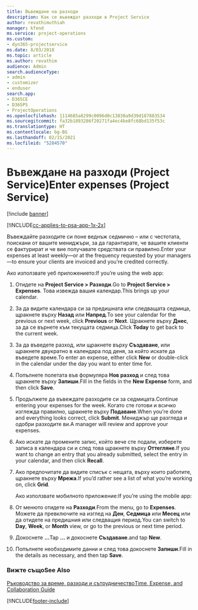 ```yaml
---
title: Въвеждане на разходи
description: Как се въвеждат разходи в Project Service
author: revathimuthiah
manager: kfend
ms.service: project-operations
ms.custom:
- dyn365-projectservice
ms.date: 8/03/2018
ms.topic: article
ms.author: revathim
audience: Admin
search.audienceType:
- admin
- customizer
- enduser
search.app:
- D365CE
- D365PS
- ProjectOperations
ms.openlocfilehash: 1114685a8299c0096d0c13830a9d39d187883534
ms.sourcegitcommit: fa32b1893286f20271fa4ec4be8fc68bd135f53c
ms.translationtype: HT
ms.contentlocale: bg-BG
ms.lasthandoff: 02/15/2021
ms.locfileid: "5284570"
---
```

# <a name="enter-expenses-project-service"></a><span data-ttu-id="82d7a-103">Въвеждане на разходи (Project Service)</span><span class="sxs-lookup"><span data-stu-id="82d7a-103">Enter expenses (Project Service)</span></span>

[!include [banner](../includes/psa-now-project-operations.md)]

[!INCLUDE[cc-applies-to-psa-app-1x-2x](../includes/cc-applies-to-psa-app-1x-2x.md)]

<span data-ttu-id="82d7a-104">Въвеждайте разходите си поне веднъж седмично – или с честотата, поискани от вашите мениджъри, за да гарантирате, че вашите клиенти се фактурират и че вие получавате средствата си правилно.</span><span class="sxs-lookup"><span data-stu-id="82d7a-104">Enter your expenses at least weekly—or at the frequency requested by your managers—to ensure your clients are invoiced and you’re credited correctly.</span></span>  
  
 <span data-ttu-id="82d7a-105">Ако използвате уеб приложението:</span><span class="sxs-lookup"><span data-stu-id="82d7a-105">If you’re using the web app:</span></span>  
  
1. <span data-ttu-id="82d7a-106">Отидете на **Project Service > Разходи**.</span><span class="sxs-lookup"><span data-stu-id="82d7a-106">Go to **Project Service > Expenses**.</span></span> <span data-ttu-id="82d7a-107">Това извежда вашия календар.</span><span class="sxs-lookup"><span data-stu-id="82d7a-107">This brings up your calendar.</span></span>  
  
2. <span data-ttu-id="82d7a-108">За да видите календара си за предишната или следващата седмица, щракнете върху **Назад** или **Напред**.</span><span class="sxs-lookup"><span data-stu-id="82d7a-108">To see your calendar for the previous or next week, click **Previous** or **Next**.</span></span> <span data-ttu-id="82d7a-109">Щракнете върху **Днес**, за да се върнете към текущата седмица.</span><span class="sxs-lookup"><span data-stu-id="82d7a-109">Click **Today** to get back to the current week.</span></span>  
  
3. <span data-ttu-id="82d7a-110">За да въведете разход, или щракнете върху **Създаване**, или щракнете двукратно в календара под деня, за който искате да въведете време.</span><span class="sxs-lookup"><span data-stu-id="82d7a-110">To enter an expense, either click **New** or double-click in the calendar under the day you want to enter time for.</span></span>  
  
4. <span data-ttu-id="82d7a-111">Попълнете полетата във формуляра **Нов разход** и след това щракнете върху **Запиши**.</span><span class="sxs-lookup"><span data-stu-id="82d7a-111">Fill in the fields in the **New Expense** form, and then click **Save**.</span></span>  
  
5. <span data-ttu-id="82d7a-112">Продължете да въвеждате разходите си за седмицата.</span><span class="sxs-lookup"><span data-stu-id="82d7a-112">Continue entering your expenses for the week.</span></span> <span data-ttu-id="82d7a-113">Когато сте готови и всичко изглежда правилно, щракнете върху **Подаване**.</span><span class="sxs-lookup"><span data-stu-id="82d7a-113">When you’re done and everything looks correct, click **Submit**.</span></span> <span data-ttu-id="82d7a-114">Мениджър ще разгледа и одобри разходите ви.</span><span class="sxs-lookup"><span data-stu-id="82d7a-114">A manager will review and approve your expenses.</span></span>  
  
6. <span data-ttu-id="82d7a-115">Ако искате да промените запис, който вече сте подали, изберете записа в календара си и след това щракнете върху **Оттегляне**.</span><span class="sxs-lookup"><span data-stu-id="82d7a-115">If you want to change an entry that you already submitted, select the entry in your calendar, and then click **Recall**.</span></span>  
  
7. <span data-ttu-id="82d7a-116">Ако предпочитате да видите списък с нещата, върху които работите, щракнете върху **Мрежа**.</span><span class="sxs-lookup"><span data-stu-id="82d7a-116">If you’d rather see a list of what you’re working on, click **Grid**.</span></span>  
  
   <span data-ttu-id="82d7a-117">Ако използвате мобилното приложение:</span><span class="sxs-lookup"><span data-stu-id="82d7a-117">If you’re using the mobile app:</span></span>  
  
8. <span data-ttu-id="82d7a-118">От менюто отидете на **Разходи**.</span><span class="sxs-lookup"><span data-stu-id="82d7a-118">From the menu, go to **Expenses**.</span></span>     <span data-ttu-id="82d7a-119">Можете да превключите на изглед на **Ден**, **Седмица** или **Месец** или да отидете на предишния или следващия период.</span><span class="sxs-lookup"><span data-stu-id="82d7a-119">You can switch to **Day**, **Week**, or **Month** view, or go to the previous or next time period.</span></span>  
  
9. <span data-ttu-id="82d7a-120">Докоснете **…**</span><span class="sxs-lookup"><span data-stu-id="82d7a-120">Tap **…**</span></span> <span data-ttu-id="82d7a-121">и докоснете **Създаване**.</span><span class="sxs-lookup"><span data-stu-id="82d7a-121">and tap **New**.</span></span>  
  
10. <span data-ttu-id="82d7a-122">Попълнете необходимите данни и след това докоснете **Запиши**.</span><span class="sxs-lookup"><span data-stu-id="82d7a-122">Fill in the details as necessary, and then tap **Save**.</span></span>  
  
### <a name="see-also"></a><span data-ttu-id="82d7a-123">Вижте също</span><span class="sxs-lookup"><span data-stu-id="82d7a-123">See Also</span></span>  
 [<span data-ttu-id="82d7a-124">Ръководство за време, разходи и сътрудничество</span><span class="sxs-lookup"><span data-stu-id="82d7a-124">Time, Expense, and Collaboration Guide</span></span>](../psa/time-expense-collaboration-guide.md)


[!INCLUDE[footer-include](../includes/footer-banner.md)]